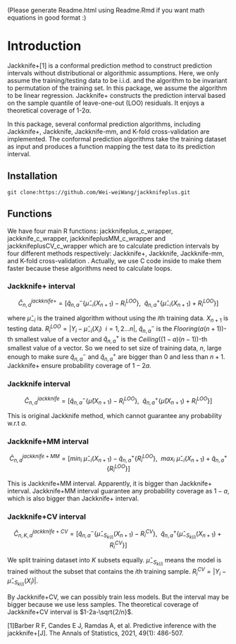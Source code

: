 (Please generate Readme.html using Readme.Rmd if you want math equations in good format :)
# Introduction

Jackknife+[1] is a conformal prediction method to construct prediction intervals without distributional or algorithmic assumptions. Here, we only assume the training/testing data to be i.i.d. and the algorithm to be invariant to permutation of the training set. In this package, we assume the algorithm to be linear regression. Jackknife+ constructs the prediction interval based on the sample quantile of leave-one-out (LOO) residuals. It enjoys a theoretical coverage of 1-2α.

In this package, several conformal prediction algorithms, including Jackknife+, Jackknife, Jackknife-mm, and K-fold cross-validation are implemented. The conformal prediction algorithms take the training dataset as input and produces a function mapping the test data to its prediction interval. 


## Installation

```
git clone:https://github.com/Wei-weiWang/jackknifeplus.git

```

## Functions

We have four main R functions: jackknifeplus_c_wrapper, jackknife_c_wrapper, jackknifeplusMM_c_wrapper and jackknifeplusCV_c_wrapper which are to calculate prediction intervals by four different methods respectively: Jackknife+, Jackknife, Jackknife-mm, and K-fold cross-validation . Actually, we use C code inside to make them faster because these algorithms need to calculate loops. 

### Jackknife+ interval

$$\hat{C}_{n,a}^{jackknife+} = [\hat{q}^{-}_{n,a}\{\hat{\mu}_{-i}(X_{n+1})-R_i^{LOO}\},\ \  \hat{q}^{+}_{n,a}\{\hat{\mu}_{-i}(X_{n+1})+R_i^{LOO}\}]$$

where $\hat{\mu}_{-i}$ is the trained algorithm without using the $i$th training data. $X_{n+1}$ is testing data. $R_{i}^{LOO}=|Y_i - \hat{\mu}_{-i}(X_{i})\ \  i=1,2...n |$, $\hat{q}^{-}_{n,a}$ is the $Flooring(a(n+1))$-th smallest value of a vector and $\hat{q}^{+}_{n,a}$ is the $Ceiling((1-a)(n-1))$-th smallest value of a vector. So we need to set size of training data, $n$, large enough to make sure  $\hat{q}^{-}_{n,a}$ and $\hat{q}^{+}_{n,a}$ are bigger than $0$ and less than $n+1$. 
Jackknife+ ensure probability coverage of $1-2a$.

### Jackknife interval
$$\hat{C}_{n,a}^{jackknife} = [\hat{q}^{-}_{n,a}\{\hat{\mu}(X_{n+1})-R_i^{LOO}\},\ \  \hat{q}^{+}_{n,a}\{\hat{\mu}(X_{n+1})+R_i^{LOO}\}]$$

This is original Jackknife method, which cannot guarantee any probability w.r.t $a$.


### Jackknife+MM interval

$$\hat{C}_{n,a}^{jackknife+MM} = [min_i\ \hat{\mu}_{-i}(X_{n+1})-\hat{q}^{+}_{n,a}\{R_i^{LOO}\}, \ \ max_i\ \hat{\mu}_{-i}(X_{n+1})+\hat{q}^{+}_{n,a}\{R_i^{LOO}\}]$$

This is Jackknife+MM interval. Apparently, it is bigger than Jackknife+ interval. Jackknife+MM interval guarantee any probability coverage as $1-a$, which is also bigger than Jackknife+ interval.


### Jackknife+CV interval


$$\hat{C}_{n,K,a}^{jackknife+CV} = [\hat{q}^{-}_{n,a}\{\hat{\mu}_{-S_{k(i)}}(X_{n+1})-R_i^{CV}\},\ \  \hat{q}^{+}_{n,a}\{\hat{\mu}_{-S_{k(i)}}(X_{n+1})+R_i^{CV}\}]$$

We split training dataset into $K$ subsets equally. $\hat{\mu}_{-S_{k(i)}}$ means the model is trained without the subset that contains the $i$th training sample. $R_{i}^{CV}=|Y_i - \hat{\mu}_{-S_{k(i)}}(X_{i}) |$. 

By Jackknife+CV, we can possibly train less models. But the interval may be bigger because we use less samples. The theoretical coverage of Jackknife+CV interval is $1-2a-\sqrt{2/n}$.

[1]Barber R F, Candes E J, Ramdas A, et al. Predictive inference with the jackknife+[J]. The Annals of Statistics, 2021, 49(1): 486-507.
